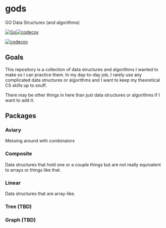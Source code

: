 # gods
GO Data Structures (and algorithms)

[![Go](https://github.com/jmeaster30/gods/actions/workflows/go.yml/badge.svg?branch=main)](https://github.com/jmeaster30/gods/actions/workflows/go.yml)[![codecov](https://codecov.io/gh/jmeaster30/gods/graph/badge.svg?token=gtGHZPrcqg)](https://codecov.io/gh/jmeaster30/gods)

[![codecov](https://codecov.io/gh/jmeaster30/gods/graphs/sunburst.svg?token=gtGHZPrcqg)](https://codecov.io/gh/jmeaster30/gods)

## Goals

This repository is a collection of data structures and algorithms I wanted to make so I can practice them. In my day-to-day job, I rarely use any complicated data structures or algorithms and I want to keep my theoretical CS skills up to snuff.

There may be other things in here than just data structures or algorithms if I want to add it.

## Packages

### Aviary

Messing around with combinators

### Composite

Data structures that hold one or a couple things but are not really equivalent to arrays or things like that.

### Linear

Data structures that are array-like.

### Tree (TBD)

### Graph (TBD)
